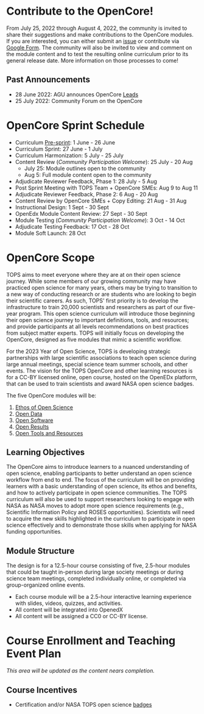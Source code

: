 
# Contribute to the OpenCore!
From July 25, 2022 through August 4, 2022, the community is invited to share their suggestions and make contributions to the OpenCore modules. If you are interested, you can either submit an [issue](https://github.com/learnopenscience/TOPS-OC1-ethos/issues/new/choose) or contribute via [Google Form](https://docs.google.com/forms/d/e/1FAIpQLScPmtt6ehzIll8zNEk8aDbn0VDH2X6RNI8sET4QD6viVAdgPQ/viewform). The community will also be invited to view and comment on the module content and to test the resulting online curriculum prior to its general release date. More information on those processes to come!

## Past Announcements
- 28 June 2022: AGU announces OpenCore [Leads](./OpenCore_leads.md)
- 25 July 2022: Community Forum on the OpenCore

# OpenCore Sprint Schedule

* Curriculum [Pre-sprint](./events/2022-06-03-opencore-presprint-report.md): 1 June - 26 June
* Curriculum Sprint: 27 June - 1 July
* Curriculum Harmonization: 5 July - 25 July
* Content Review (*Community Participation Welcome*): 25 July - 20 Aug
    * July 25: Module outlines open to the community
    * Aug 5: Full module content open to the community
* Adjudicate Reviewer Feedback, Phase 1: 28 July - 5 Aug
* Post Sprint Meeting with TOPS Team + OpenCore SMEs: Aug 9 to Aug 11
* Adjudicate Reviewer Feedback, Phase 2: 6 Aug - 20 Aug
* Content Review by OpenCore SMEs + Copy Editing: 21 Aug - 31 Aug
* Instructional Design: 1 Sept - 30 Sept
* OpenEdx Module Content Review: 27 Sept - 30 Sept
* Module Testing (*Community Participation Welcome*): 3 Oct - 14 Oct
* Adjudicate Testing Feedback: 17 Oct - 28 Oct
* Module Soft Launch: 28 Oct

# OpenCore Scope

TOPS aims to meet everyone where they are at on their open science journey. While some members of our growing community may have practiced open science for many years, others may be trying to transition to a new way of conducting research or are students who are looking to begin their scientific careers. As such, TOPS' first priority is to develop the infrastructure to train 20,000 scientists and researchers as part of our five-year program. This open science curriculum will introduce those beginning their open science journey to important definitions, tools, and resources; and provide participants at all levels recommendations on best practices from subject matter experts. TOPS will initially focus on developing the OpenCore, designed as five modules that mimic a scientific workflow.  

For the 2023 Year of Open Science, TOPS is developing strategic partnerships with large scientific associations to teach open science during large annual meetings, special science team summer schools, and other events. The vision for the TOPS OpenCore and other learning resources is for a CC-BY licensed online, open course, hosted on the OpenEDx platform, that can be used to train scientists and award NASA open science badges.

The five OpenCore modules will be:
1. [Ethos of Open Science](./open_science_ethos_module.md)
2. [Open Data](./open_data_module.md)
3. [Open Software](./open_software_module.md)
4. [Open Results](./open_results_module.md)
5. [Open Tools and Resources](./open_tools_module.md)

## Learning Objectives

The OpenCore aims to introduce learners to a nuanced understanding of open science, enabling participants to better understand an open science workflow from end to end. The focus of the curriculum will be on providing learners with a basic understanding of open science, its ethos and benefits, and how to actively participate in open science communities. The TOPS curriculum will also be used to support researchers looking to engage with NASA as NASA moves to adopt more open science requirements (e.g., Scientific Information Policy and ROSES opportunities). Scientists will need to acquire the new skills highlighted in the curriculum to participate in open science effectively and to demonstrate those skills when applying for NASA funding opportunities.

## Module Structure

The design is for a 12.5-hour course consisting of five, 2.5-hour modules that could be taught in-person during large society meetings or during science team meetings, completed individually online, or completed via group-organized online events. 
* Each course module will be a 2.5-hour interactive learning experience with slides, videos, quizzes, and activities. 
* All content will be integrated into OpenedX 
* All content will be assigned a CC0 or CC-BY license.

# Course Enrollment and Teaching Event Plan
*This area will be updated as the content nears completion.*

## Course Incentives

* Certification and/or NASA TOPS open science [badges](https://github.com/nasa/Transform-to-Open-Science/blob/main/docs/Area3_Incentives/badging.md)
